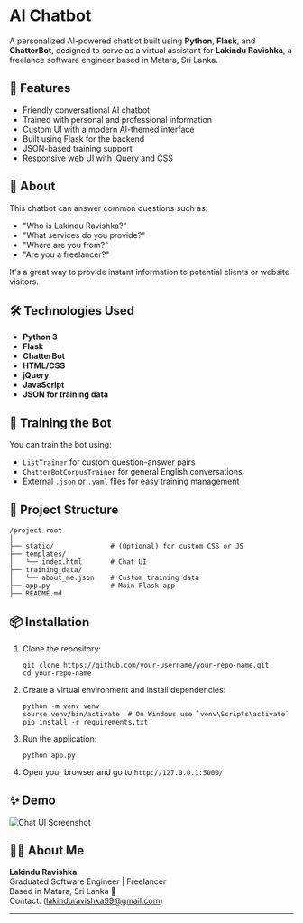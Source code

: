 # AI Chatbot

A personalized AI-powered chatbot built using **Python**, **Flask**, and **ChatterBot**, designed to serve as a virtual assistant for **Lakindu Ravishka**, a freelance software engineer based in Matara, Sri Lanka.

## 🚀 Features

- Friendly conversational AI chatbot
- Trained with personal and professional information
- Custom UI with a modern AI-themed interface
- Built using Flask for the backend
- JSON-based training support
- Responsive web UI with jQuery and CSS

## 📌 About

This chatbot can answer common questions such as:

- "Who is Lakindu Ravishka?"
- "What services do you provide?"
- "Where are you from?"
- "Are you a freelancer?"

It's a great way to provide instant information to potential clients or website visitors.

## 🛠️ Technologies Used

- **Python 3**
- **Flask**
- **ChatterBot**
- **HTML/CSS**
- **jQuery**
- **JavaScript**
- **JSON for training data**

## 🧠 Training the Bot

You can train the bot using:

- `ListTrainer` for custom question-answer pairs
- `ChatterBotCorpusTrainer` for general English conversations
- External `.json` or `.yaml` files for easy training management

## 📁 Project Structure

```
/project-root
│
├── static/              # (Optional) for custom CSS or JS
├── templates/
│   └── index.html       # Chat UI
├── training_data/
│   └── about_me.json    # Custom training data
├── app.py               # Main Flask app
├── README.md
```

## 📦 Installation

1. Clone the repository:
   ```
   git clone https://github.com/your-username/your-repo-name.git
   cd your-repo-name
   ```

2. Create a virtual environment and install dependencies:
   ```
   python -m venv venv
   source venv/bin/activate  # On Windows use `venv\Scripts\activate`
   pip install -r requirements.txt
   ```

3. Run the application:
   ```
   python app.py
   ```

4. Open your browser and go to `http://127.0.0.1:5000/`

## ✨ Demo

![Chat UI Screenshot](./screenshots/chat_ui.png)

## 🙋‍♂️ About Me

**Lakindu Ravishka**  
Graduated Software Engineer | Freelancer  
Based in Matara, Sri Lanka 🌴  
Contact: (lakinduravishka99@gmail.com)

---

```
